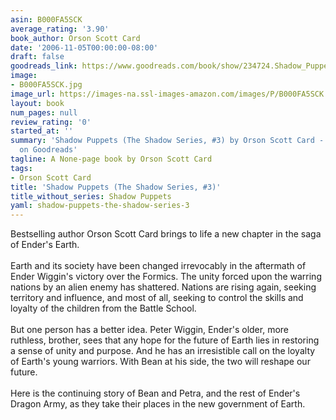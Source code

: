 ```yaml
---
asin: B000FA5SCK
average_rating: '3.90'
book_author: Orson Scott Card
date: '2006-11-05T00:00:00-08:00'
draft: false
goodreads_link: https://www.goodreads.com/book/show/234724.Shadow_Puppets
image:
- B000FA5SCK.jpg
image_url: https://images-na.ssl-images-amazon.com/images/P/B000FA5SCK.01._SCLZZZZZZZ.jpg
layout: book
num_pages: null
review_rating: '0'
started_at: ''
summary: 'Shadow Puppets (The Shadow Series, #3) by Orson Scott Card - rated 3.90/5
  on Goodreads'
tagline: A None-page book by Orson Scott Card
tags:
- Orson Scott Card
title: 'Shadow Puppets (The Shadow Series, #3)'
title_without_series: Shadow Puppets
yaml: shadow-puppets-the-shadow-series-3
---
```


Bestselling author Orson Scott Card brings to life a new chapter in the saga of Ender's Earth.<br /><br />Earth and its society have been changed irrevocably in the aftermath of Ender Wiggin's victory over the Formics. The unity forced upon the warring nations by an alien enemy has shattered. Nations are rising again, seeking territory and influence, and most of all, seeking to control the skills and loyalty of the children from the Battle School.<br /><br />But one person has a better idea. Peter Wiggin, Ender's older, more ruthless, brother, sees that any hope for the future of Earth lies in restoring a sense of unity and purpose. And he has an irresistible call on the loyalty of Earth's young warriors. With Bean at his side, the two will reshape our future.<br /><br />Here is the continuing story of Bean and Petra, and the rest of Ender's Dragon Army, as they take their places in the new government of Earth.